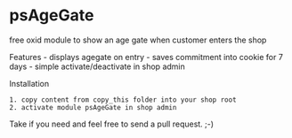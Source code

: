 psAgeGate
=========

free oxid module to show an age gate when customer enters the shop


Features
	- displays agegate on entry
	- saves commitment into cookie for 7 days
	- simple activate/deactivate in shop admin

Installation

	1. copy content from copy_this folder into your shop root
	2. activate module psAgeGate in shop admin


Take if you need and feel free to send a pull request. ;-)